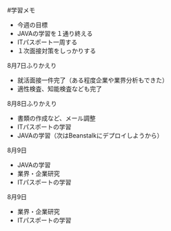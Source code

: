 #学習メモ
- 今週の目標
- JAVAの学習を１通り終える
- ITパスポート一周する
- １次面接対策をしっかりする

8月7日ふりかえり
- 就活面接一件完了（ある程度企業や業界分析もできた）
- 適性検査、知能検査なども完了

8月8日ふりかえり
- 書類の作成など、メール調整
- ITパスポートの学習
- JAVAの学習（次はBeanstalkにデプロイしようから）

8月9日
- JAVAの学習
- 業界・企業研究
- ITパスポートの学習

8月9日
- 業界・企業研究
- ITパスポートの学習
